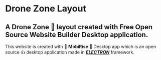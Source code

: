 # Drone Zone Layout 

## A Drone Zone 🚁 layout created with Free Open Source Website Builder Desktop application.

This website is created with 📱 **MobiRise** 🔅 Desktop app which is an open source 👍 desktop application made in **_[ELECTRON](https://electronjs.org/apps/mobirise)_** framework.


